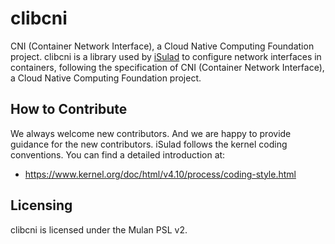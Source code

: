 # clibcni

CNI (Container Network Interface), a Cloud Native Computing Foundation project.
clibcni is a library used by [iSulad](https://gitee.com/openeuler/iSulad) to configure network interfaces in containers, following
the specification of CNI (Container Network Interface), a Cloud Native Computing Foundation project.

## How to Contribute

We always welcome new contributors. And we are happy to provide guidance for the new contributors.
iSulad follows the kernel coding conventions. You can find a detailed introduction at:

- https://www.kernel.org/doc/html/v4.10/process/coding-style.html

## Licensing

clibcni is licensed under the Mulan PSL v2.
